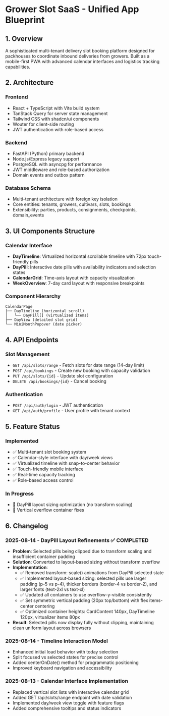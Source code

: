 # Grower Slot SaaS - Unified App Blueprint

## 1. Overview
A sophisticated multi-tenant delivery slot booking platform designed for packhouses to coordinate inbound deliveries from growers. Built as a mobile-first PWA with advanced calendar interfaces and logistics tracking capabilities.

## 2. Architecture

### Frontend
- React + TypeScript with Vite build system
- TanStack Query for server state management
- Tailwind CSS with shadcn/ui components
- Wouter for client-side routing
- JWT authentication with role-based access

### Backend
- FastAPI (Python) primary backend
- Node.js/Express legacy support
- PostgreSQL with asyncpg for performance
- JWT middleware and role-based authorization
- Domain events and outbox pattern

### Database Schema
- Multi-tenant architecture with foreign key isolation
- Core entities: tenants, growers, cultivars, slots, bookings
- Extensibility: parties, products, consignments, checkpoints, domain_events

## 3. UI Components Structure

### Calendar Interface
- **DayTimeline**: Virtualized horizontal scrollable timeline with 72px touch-friendly pills
- **DayPill**: Interactive date pills with availability indicators and selection states
- **CalendarGrid**: Time-axis layout with capacity visualization
- **WeekOverview**: 7-day card layout with responsive breakpoints

### Component Hierarchy
```
CalendarPage
├── DayTimeline (horizontal scroll)
│   └── DayPill[] (virtualized items)
├── DayView (detailed slot grid)
└── MiniMonthPopover (date picker)
```

## 4. API Endpoints

### Slot Management
- `GET /api/slots/range` - Fetch slots for date range (14-day limit)
- `POST /api/bookings` - Create new booking with capacity validation
- `PUT /api/slots/{id}` - Update slot configuration
- `DELETE /api/bookings/{id}` - Cancel booking

### Authentication
- `POST /api/auth/login` - JWT authentication
- `GET /api/auth/profile` - User profile with tenant context

## 5. Feature Status

### Implemented
- ✅ Multi-tenant slot booking system
- ✅ Calendar-style interface with day/week views
- ✅ Virtualized timeline with snap-to-center behavior
- ✅ Touch-friendly mobile interface
- ✅ Real-time capacity tracking
- ✅ Role-based access control

### In Progress
- 🔄 DayPill layout sizing optimization (no transform scaling)
- 🔄 Vertical overflow container fixes

## 6. Changelog

### 2025-08-14 - DayPill Layout Refinements ✅ COMPLETED
- **Problem**: Selected pills being clipped due to transform scaling and insufficient container padding
- **Solution**: Converted to layout-based sizing without transform overflow
- **Implementation**:
  - ✅ Removed transform: scale() animations from DayPill selected state
  - ✅ Implemented layout-based sizing: selected pills use larger padding (p-5 vs p-4), thicker borders (border-4 vs border-2), and larger fonts (text-2xl vs text-xl)
  - ✅ Updated all containers to use overflow-y-visible consistently
  - ✅ Set symmetric vertical padding (20px top/bottom) with flex items-center centering
  - ✅ Optimized container heights: CardContent 140px, DayTimeline 120px, virtualizer items 80px
- **Result**: Selected pills now display fully without clipping, maintaining clean uniform layout across browsers

### 2025-08-14 - Timeline Interaction Model
- Enhanced initial load behavior with today selection
- Split focused vs selected states for precise control
- Added centerOnDate() method for programmatic positioning
- Improved keyboard navigation and accessibility

### 2025-08-13 - Calendar Interface Implementation
- Replaced vertical slot lists with interactive calendar grid
- Added GET /api/slots/range endpoint with date validation
- Implemented day/week view toggle with feature flags
- Added comprehensive tooltips and status indicators